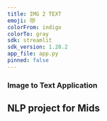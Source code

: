 ```yaml
---
title: IMG 2 TEXT
emoji: 😻
colorFrom: indigo
colorTo: gray
sdk: streamlit
sdk_version: 1.28.2
app_file: app.py
pinned: false
---
```


### Image to Text Application

## NLP project for Mids
